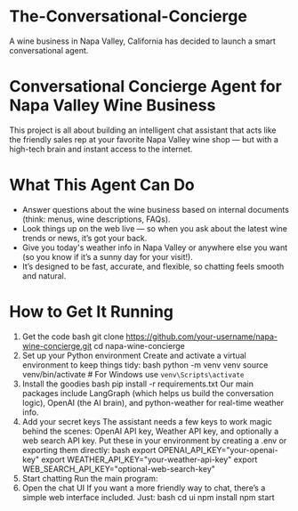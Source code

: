# The-Conversational-Concierge
A wine business in Napa Valley, California has decided to launch a smart conversational agent.
# Conversational Concierge Agent for Napa Valley Wine Business
This project is all about building an intelligent chat assistant that acts like the friendly sales rep at your favorite Napa Valley wine shop — but with a high-tech brain and instant access to the internet.
# What This Agent Can Do
* Answer questions about the wine business based on internal documents (think: menus, wine descriptions, FAQs).
* Look things up on the web live — so when you ask about the latest wine trends or news, it’s got your back.
* Give you today's weather info in Napa Valley or anywhere else you want (so you know if it’s a sunny day for your visit!).
* It’s designed to be fast, accurate, and flexible, so chatting feels smooth and natural.
# How to Get It Running
1. Get the code
bash
git clone https://github.com/your-username/napa-wine-concierge.git
cd napa-wine-concierge
2. Set up your Python environment
Create and activate a virtual environment to keep things tidy:
bash
python -m venv venv
source venv/bin/activate  # For Windows use `venv\Scripts\activate`
3. Install the goodies
bash
pip install -r requirements.txt
Our main packages include LangGraph (which helps us build the conversation logic), OpenAI (the AI brain), and python-weather for real-time weather info.
4. Add your secret keys
The assistant needs a few keys to work magic behind the scenes: OpenAI API key, Weather API key, and optionally a web search API key.
Put these in your environment by creating a .env or exporting them directly:
bash
export OPENAI_API_KEY="your-openai-key"
export WEATHER_API_KEY="your-weather-api-key"
export WEB_SEARCH_API_KEY="optional-web-search-key"
5. Start chatting
Run the main program:
6. Open the chat UI
If you want a more friendly way to chat, there’s a simple web interface included. Just:
bash
cd ui
npm install
npm start
